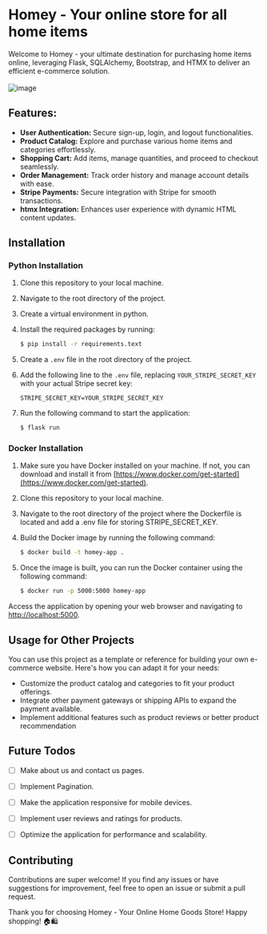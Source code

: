 # Homey - Your online store for all home items

Welcome to Homey - your ultimate destination for purchasing home items online, leveraging Flask, SQLAlchemy, Bootstrap, and HTMX to deliver an efficient e-commerce solution.
<br>
<br>
![image](https://github.com/Sam6900/Online-Mart/assets/85671637/47c629fe-7c79-4d20-8e37-3d601bb77d63)

## Features:

- **User Authentication:** Secure sign-up, login, and logout functionalities.
- **Product Catalog:** Explore and purchase various home items and categories effortlessly.
- **Shopping Cart:** Add items, manage quantities, and proceed to checkout seamlessly.
- **Order Management:** Track order history and manage account details with ease.
- **Stripe Payments:** Secure integration with Stripe for smooth transactions.
- **htmx Integration:** Enhances user experience with dynamic HTML content updates.

## Installation

### Python Installation

1. Clone this repository to your local machine.
   
2. Navigate to the root directory of the project.

3. Create a virtual environment in python.

3. Install the required packages by running:

    ```bash
    $ pip install -r requirements.text
    ```
3. Create a `.env` file in the root directory of the project.

4. Add the following line to the `.env` file, replacing `YOUR_STRIPE_SECRET_KEY` with your actual Stripe secret key:

    ```
    STRIPE_SECRET_KEY=YOUR_STRIPE_SECRET_KEY
    ```
    
5. Run the following command to start the application:

    ```bash
    $ flask run
    ```

### Docker Installation

1. Make sure you have Docker installed on your machine. If not, you can download and install it from [https://www.docker.com/get-started](https://www.docker.com/get-started).

2. Clone this repository to your local machine.

3. Navigate to the root directory of the project where the Dockerfile is located and add a .env file for storing STRIPE_SECRET_KEY.

4. Build the Docker image by running the following command:

    ```bash
    $ docker build -t homey-app .
    ```

5. Once the image is built, you can run the Docker container using the following command:

    ```bash
    $ docker run -p 5000:5000 homey-app
    ```

Access the application by opening your web browser and navigating to [http://localhost:5000](http://localhost:5000).

## Usage for Other Projects

You can use this project as a template or reference for building your own e-commerce website. Here's how you can adapt it for your needs:

- Customize the product catalog and categories to fit your product offerings.
- Integrate other payment gateways or shipping APIs to expand the payment available.
- Implement additional features such as product reviews or better product recommendation

## Future Todos

- [ ] Make about us and contact us pages.
- [ ] Implement Pagination.
- [ ] Make the application responsive for mobile devices.
- [ ] Implement user reviews and ratings for products.
- [ ] Optimize the application for performance and scalability.


## Contributing

Contributions are super welcome! If you find any issues or have suggestions for improvement, feel free to open an issue or submit a pull request.

Thank you for choosing Homey - Your Online Home Goods Store! Happy shopping! 🏠🛍️
